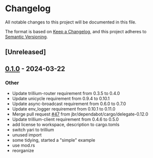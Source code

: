 # Changelog
All notable changes to this project will be documented in this file.

The format is based on [Keep a Changelog](https://keepachangelog.com/en/1.0.0/),
and this project adheres to [Semantic Versioning](https://semver.org/spec/v2.0.0.html).

## [Unreleased]

## [0.1.0](https://github.com/jbr/yari/releases/tag/yari-v0.1.0) - 2024-03-22

### Other
- Update trillium-router requirement from 0.3.5 to 0.4.0
- Update unicycle requirement from 0.9.4 to 0.10.1
- Update async-broadcast requirement from 0.6.0 to 0.7.0
- Update env_logger requirement from 0.10.1 to 0.11.0
- Merge pull request [#47](https://github.com/jbr/yari/pull/47) from jbr/dependabot/cargo/delegate-0.12.0
- Update trillium-client requirement from 0.4.6 to 0.5.0
- add license to workspace, description to cargo.tomls
- switch yari to trillium
- unused import
- some tidying, started a "simple" example
- use mod.rs
- reorganize
